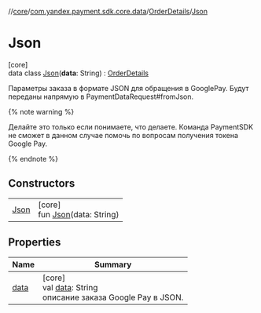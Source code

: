 //[core](../../../../index.md)/[com.yandex.payment.sdk.core.data](../../index.md)/[OrderDetails](../index.md)/[Json](index.md)

# Json

[core]\
data class [Json](index.md)(**data**: String) : [OrderDetails](../index.md)

Параметры заказа в формате JSON для обращения в GooglePay. Будут переданы напрямую в PaymentDataRequest#fromJson.

{% note warning %}

Делайте это только если понимаете, что делаете. Команда PaymentSDK не сможет в данном случае помочь по вопросам получения токена Google Pay.

{% endnote %}

## Constructors

| | |
|---|---|
| [Json](-json.md) | [core]<br>fun [Json](-json.md)(data: String) |

## Properties

| Name | Summary |
|---|---|
| [data](data.md) | [core]<br>val [data](data.md): String<br>описание заказа Google Pay в JSON. |
